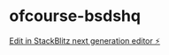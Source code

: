 # ofcourse-bsdshq

[Edit in StackBlitz next generation editor ⚡️](https://stackblitz.com/~/github.com/tulgax/ofcourse-bsdshq)